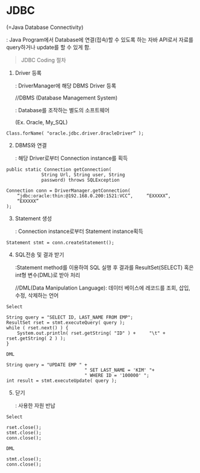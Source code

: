 # JDBC

(=Java Database Connectivity)

: Java Program에서 Database에 연결(접속)할 수 있도록 하는 자바 API로서 자료를 query하거나 update를 할 수 있게 함.

> JDBC Coding 절차

1. Driver 등록

   : DriverManager에 해당 DBMS Driver 등록

   //DBMS (Database Management System)

   : Database를 조작하는 별도의 소프트웨어

   (Ex. Oracle, My_SQL)

```
Class.forName( "oracle.jdbc.driver.OracleDriver“ );
```

2. DBMS와 연결

   : 해당 Driver로부터 Connection instance를 획득

```
public static Connection getConnection(
			 String Url, String user, String
			 password) throws SQLException
```

```
Connection conn = DriverManager.getConnection(
	“jdbc:oracle:thin:@192.168.0.200:1521:VCC”, 	“EXXXXX”,
	“EXXXXX”
);
```

3. Statement 생성

   : Connection instance로부터 Statement instance획득

```
Statement stmt = conn.createStatement();
```

4. SQL전송 및 결과 받기

   :Statement method를 이용하여 SQL 실행  후 결과를 ResultSet(SELECT) 혹은 int형 변수(DML)로 받아 처리

   //DML(Data Manipulation Language): 데이터 베이스에 레코드를 조회, 삽입, 수정, 삭제하는 언어

`Select`

```
String query = "SELECT ID, LAST_NAME FROM EMP";
ResultSet rset = stmt.executeQuery( query );
while ( rset.next() ) {
	System.out.println( rset.getString( "ID" ) + 	 "\t" + rset.getString( 2 ) );
}
```

`DML`

```
String query = "UPDATE EMP " +
							 " SET LAST_NAME = 'KIM' "+
							 " WHERE ID = '100000' ";
int result = stmt.executeUpdate( query );
```



5. 닫기

   : 사용한 자원 반납

`Select`

```
rset.close(); 
stmt.close(); 
conn.close();
```

`DML`

```
stmt.close(); 
conn.close();
```



